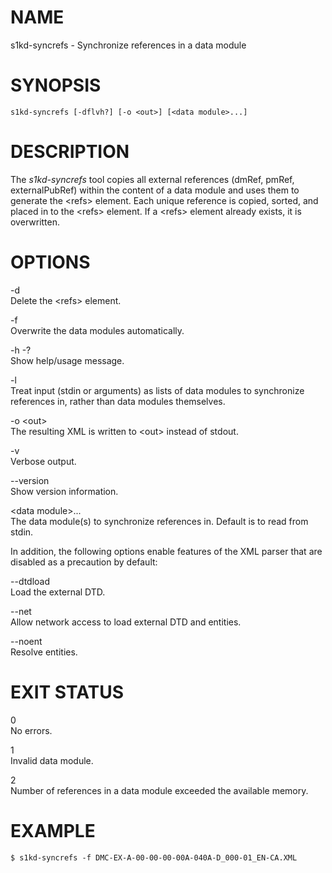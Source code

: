 NAME
====

s1kd-syncrefs - Synchronize references in a data module

SYNOPSIS
========

    s1kd-syncrefs [-dflvh?] [-o <out>] [<data module>...]

DESCRIPTION
===========

The *s1kd-syncrefs* tool copies all external references (dmRef, pmRef,
externalPubRef) within the content of a data module and uses them to
generate the &lt;refs&gt; element. Each unique reference is copied,
sorted, and placed in to the &lt;refs&gt; element. If a &lt;refs&gt;
element already exists, it is overwritten.

OPTIONS
=======

-d  
Delete the &lt;refs&gt; element.

-f  
Overwrite the data modules automatically.

-h -?  
Show help/usage message.

-l  
Treat input (stdin or arguments) as lists of data modules to synchronize
references in, rather than data modules themselves.

-o &lt;out&gt;  
The resulting XML is written to &lt;out&gt; instead of stdout.

-v  
Verbose output.

--version  
Show version information.

&lt;data module&gt;...  
The data module(s) to synchronize references in. Default is to read from
stdin.

In addition, the following options enable features of the XML parser
that are disabled as a precaution by default:

--dtdload  
Load the external DTD.

--net  
Allow network access to load external DTD and entities.

--noent  
Resolve entities.

EXIT STATUS
===========

0  
No errors.

1  
Invalid data module.

2  
Number of references in a data module exceeded the available memory.

EXAMPLE
=======

    $ s1kd-syncrefs -f DMC-EX-A-00-00-00-00A-040A-D_000-01_EN-CA.XML
